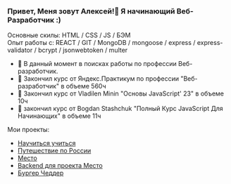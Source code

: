 ### Привет, Меня зовут Алексей!👋 Я начинающий Веб-Разработчик :)

Основные скилы:
HTML / CSS / JS / БЭМ  
Опыт работы с:
REACT / GIT / MongoDB / mongoose / express / express-validator / bcrypt / jsonwebtoken / multer 

- 🔭 В данный момент в поисках работы по профессии Веб-разработчик.
- 🌱 Закончил курс от Яндекс.Практикум по профессии "Веб-разработчик" в объеме 560ч
- 🌱 Закончил курс от Vladilen Minin "Основы JavaScript' 23" в объеме 10ч
- 🌱 закончил курс от Bogdan Stashchuk "Полный Курс JavaScript Для Начинающих" в объеме 11ч

Мои проекты:
* [Научиться учиться](https://github.com/Shum-Ok/how-to-learn)
* [Путешествие по России](https://github.com/Shum-Ok/yet-another-project)
* [Место](https://github.com/Shum-Ok/mesto)
* [Backend для проекта Место]([https://github.com/Shum-Ok/mesto](https://github.com/Shum-Ok/react-mesto-api-full/tree/main/backend)https://github.com/Shum-Ok/react-mesto-api-full/tree/main/backend)
* [Бургер Чеддер](https://github.com/Shum-Ok/burger-chedder)

